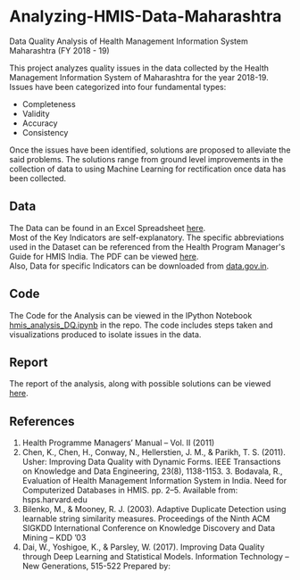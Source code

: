 # Analyzing-HMIS-Data-Maharashtra
Data Quality Analysis of Health Management Information System Maharashtra (FY 2018 - 19)

This project analyzes quality issues in the data collected by the Health Management Information System of Maharashtra for the year 2018-19. 
Issues have been categorized into four fundamental types:
- Completeness
- Validity
- Accuracy
- Consistency

Once the issues have been identified, solutions are proposed to alleviate the said problems. The solutions range from ground level improvements 
in the collection of data to using Machine Learning for rectification once data has been collected. 

## Data
The Data can be found in an Excel Spreadsheet [here](https://github.com/dhavalpotdar/Analyzing-HMIS-Data-Maharashtra/blob/master/Performance%20of%20Key%20HMIS%20Indicators%20for%20Maharashtra(FY%202018-2019).xlsx). <br>
Most of the Key Indicators are self-explanatory. The specific abbreviations used in the Dataset can be referenced from the Health
Program Manager's Guide for HMIS India. The PDF can be viewed [here](https://nrhm-mis.nic.in/Part%20A%20HMIS/Understanding%20Health%20Management%20Information%20Systems/Health%20Programme%20Manager's%20Manual.pdf). <br>
Also, Data for specific Indicators can be downloaded from [data.gov.in](https://data.gov.in/dataset-group-name/health-management-information-system).

## Code
The Code for the Analysis can be viewed in the IPython Notebook [hmis_analysis_DQ.ipynb](https://github.com/dhavalpotdar/Analyzing-HMIS-Data-Maharashtra/blob/master/hmis_analysis_DQ.ipynb) in the repo. The code includes steps taken and visualizations 
produced to isolate issues in the data.

## Report
The report of the analysis, along with possible solutions can be viewed [here](https://github.com/dhavalpotdar/Analyzing-HMIS-Data-Maharashtra/blob/master/HMIS%20DQ%20Report%20Maharashtra%202018-19.pdf).

## References
1. Health Programme Managers’ Manual – Vol. II (2011)
2. Chen, K., Chen, H., Conway, N., Hellerstien, J. M., & Parikh, T. S. (2011). Usher: Improving Data Quality with Dynamic Forms. IEEE Transactions on Knowledge and Data Engineering, 23(8), 1138-1153. 3. Bodavala, R., Evaluation of Health Management Information System in India. Need for Computerized Databases in HMIS. pp. 2–5. Available from: hsps.harvard.edu
4. Bilenko, M., & Mooney, R. J. (2003). Adaptive Duplicate Detection using learnable string similarity measures. Proceedings of the Ninth ACM SIGKDD International Conference on Knowledge Discovery and Data Mining – KDD ’03
5. Dai, W., Yoshigoe, K., & Parsley, W. (2017). Improving Data Quality through Deep Learning and Statistical Models. Information Technology – New Generations, 515-522
Prepared by:
